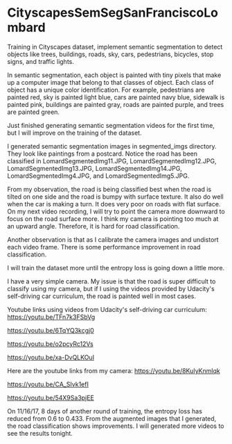
# CityscapesSemSegSanFranciscoLombard
Training in Cityscapes dataset, implement semantic segmentation to detect objects like trees, buildings, roads, sky, cars, pedestrians, bicycles, stop signs, and traffic lights. 

In semantic segmentation, each object is painted with tiny pixels that make up a computer image that belong to that classes of object. Each class of object has a unique color identification. For example, pedestrians are painted red, sky is painted light blue, cars are painted navy blue, sidewalk is painted pink, buildings are painted gray, roads are painted purple, and trees are painted green.

Just finished generating semantic segmentation videos for the first time, but I will improve on the training of the dataset.

I generated semantic segmentation images in segmented_imgs directory.  They look like paintings from a postcard.
Notice the road has been classified in LomardSegmentedImg11.JPG, LomardSegmentedImg12.JPG, LomardSegmentedImg13.JPG, LomardSegmentedImg14.JPG, LomardSegmentedImg4.JPG, and LomardSegmentedImg5.JPG.

From my observation, the road is being classified best when the road is tilted on one side and the road is bumpy with surface texture.
It also do well when the car is making a turn. It does very poor on roads with flat surface. On my next video recording, I will try to point the camera more downward to focus on the road surface more. I think my camera is pointing too much at an upward angle. Therefore, it is hard for road classification.

Another observation is that as I calibrate the camera images and undistort each video frame. There is some performance improvement in road classification.

I will train the dataset more until the entropy loss is going down a little more.

I have a very simple camera.  My issue is that the road is super difficult to classify using my camera, but if I using the videos provided
by Udacity's self-driving car curriculum, the road is painted well in most cases.

Youtube links using videos from Udacity's self-driving car curriculum:
https://youtu.be/TFn7k3FSbVg

https://youtu.be/6TqYQ3kcgj0

https://youtu.be/o2pcyRc12Vs

https://youtu.be/xa-DvQLKOuI

Here are the youtube links from my camera:
https://youtu.be/8KuIyKnmlqk

https://youtu.be/CA_SIvk1efI

https://youtu.be/54X9Sa3pjEE

On 11/16/17, 8 days of another round of training, the entropy loss has reduced from 0.6 to 0.433.  From the augmented images that I
generated, the road classification shows improvements.  I will generated more videos to see the results tonight.
